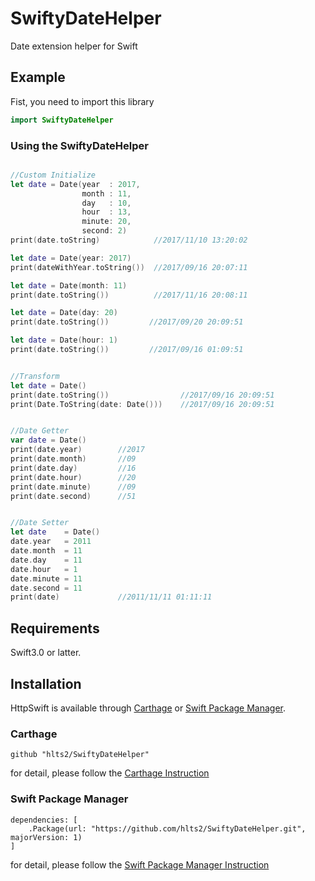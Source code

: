 # SwiftyDateHelper
Date extension helper for Swift

## Example

Fist, you need to import this library

```swift
import SwiftyDateHelper
```

### Using the SwiftyDateHelper

```swift

//Custom Initialize
let date = Date(year  : 2017,
                month : 11,
                day   : 10,
                hour  : 13,
                minute: 20,
                second: 2)
print(date.toString)            //2017/11/10 13:20:02

let date = Date(year: 2017)
print(dateWithYear.toString())  //2017/09/16 20:07:11

let date = Date(month: 11)
print(date.toString())          //2017/11/16 20:08:11

let date = Date(day: 20)
print(date.toString())         //2017/09/20 20:09:51

let date = Date(hour: 1)
print(date.toString())         //2017/09/16 01:09:51


//Transform
let date = Date()
print(date.toString())                //2017/09/16 20:09:51
print(Date.ToString(date: Date()))    //2017/09/16 20:09:51


//Date Getter
var date = Date()       
print(date.year)        //2017
print(date.month)       //09
print(date.day)         //16
print(date.hour)        //20
print(date.minute)      //09
print(date.second)      //51


//Date Setter
let date    = Date()
date.year   = 2011
date.month  = 11
date.day    = 11
date.hour   = 1
date.minute = 11
date.second = 11
print(date)             //2011/11/11 01:11:11

```

## Requirements
Swift3.0 or latter.

## Installation

HttpSwift is available through [Carthage](https://github.com/Carthage/Carthage) or
[Swift Package Manager](https://github.com/apple/swift-package-manager).

### Carthage

```
github "hlts2/SwiftyDateHelper"
```

for detail, please follow the [Carthage Instruction](https://github.com/Carthage/Carthage#if-youre-building-for-ios-tvos-or-watchos)

### Swift Package Manager

```
dependencies: [
    .Package(url: "https://github.com/hlts2/SwiftyDateHelper.git", majorVersion: 1)
]
```

for detail, please follow the [Swift Package Manager Instruction](https://github.com/apple/swift-package-manager/blob/master/Documentation/Usage.md)
